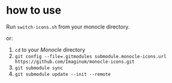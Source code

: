 # how to use

Run `switch-icons.sh` from your monocle directory.

or:

1. `cd` to your *Monocle* directory
2. `git config --file=.gitmodules submodule.monocle-icons.url https://github.com/Imaginum/monocle-icons.git`
3. `git submodule sync`
4. `git submodule update --init --remote`
